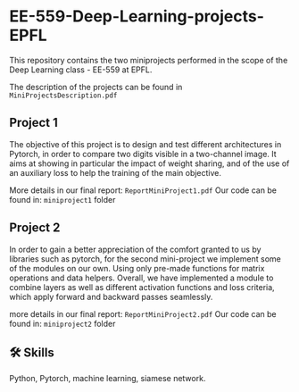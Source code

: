 # EE-559-Deep-Learning-projects-EPFL

This repository contains the two miniprojects performed in the scope of the Deep Learning class - EE-559 at EPFL.

The description of the projects can be found in `MiniProjectsDescription.pdf`

## Project 1
The objective of this project is to design and test different architectures in Pytorch, in order to compare two digits visible
in a two-channel image. It aims at showing in particular the impact of weight sharing, and of the use of an auxiliary loss to help the training of the main objective.

More details in our final report: `ReportMiniProject1.pdf`
Our code can be found in: `miniproject1` folder

## Project 2
In order to gain a better appreciation of the comfort granted to us by libraries such as pytorch, for the second mini-project we implement some of the modules on our own. Using only pre-made functions for matrix operations and data helpers.
Overall, we have implemented a module to combine layers as well as different activation functions and loss criteria, which apply forward and backward passes
seamlessly.

more details in our final report: `ReportMiniProject2.pdf`
Our code can be found in: `miniproject2` folder
## 🛠 Skills
Python, Pytorch, machine learning, siamese network.


